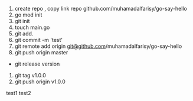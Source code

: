 1. create repo , copy link repo github.com/muhamadalfarisy/go-say-hello
2. go mod init <paste>
3. git init
4. touch main.go
5. git add. 
6. git commit -m 'test'
7. git remote add origin git@github.com/muhamadalfarisy/go-say-hello
8. git push origin master

- git release version
1. git tag v1.0.0
2. git push origin v1.0.0

test1
test2